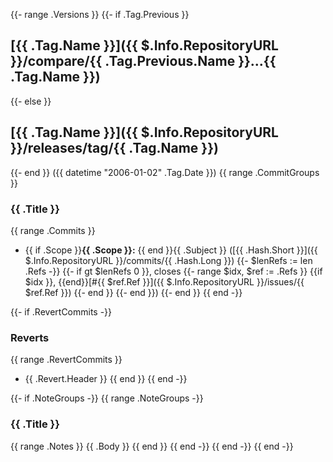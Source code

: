 {{- range .Versions }}
{{- if .Tag.Previous }}
## [{{ .Tag.Name }}]({{ $.Info.RepositoryURL }}/compare/{{ .Tag.Previous.Name }}...{{ .Tag.Name }})
{{- else }}
## [{{ .Tag.Name }}]({{ $.Info.RepositoryURL }}/releases/tag/{{ .Tag.Name }})
{{- end }} ({{ datetime "2006-01-02" .Tag.Date }})
{{ range .CommitGroups }}
### {{ .Title }}
{{ range .Commits }}
- {{ if .Scope }}**{{ .Scope }}:** {{ end }}{{ .Subject }} ([{{ .Hash.Short }}]({{ $.Info.RepositoryURL }}/commits/{{ .Hash.Long }})
{{- $lenRefs := len .Refs -}}
{{- if gt $lenRefs 0 }}, closes 
{{- range $idx, $ref := .Refs }}
{{if $idx }}, {{end}}[#{{ $ref.Ref }}]({{ $.Info.RepositoryURL }}/issues/{{ $ref.Ref }})
{{- end }}
{{- end }})
{{- end }}
{{ end -}}

{{- if .RevertCommits -}}
### Reverts
{{ range .RevertCommits }}
- {{ .Revert.Header }}
{{ end }}
{{ end -}}

{{- if .NoteGroups -}}
{{ range .NoteGroups -}}
### {{ .Title }}
{{ range .Notes }}
{{ .Body }}
{{ end }}
{{ end -}}
{{ end -}}
{{ end -}}